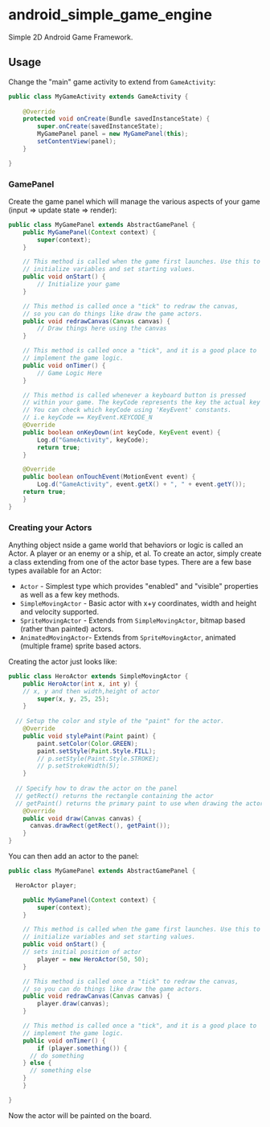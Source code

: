 android_simple_game_engine
==========================

Simple 2D Android Game Framework.

## Usage

Change the "main" game activity to extend from `GameActivity`:

```java
public class MyGameActivity extends GameActivity {
  
	@Override
	protected void onCreate(Bundle savedInstanceState) {
		super.onCreate(savedInstanceState);
		MyGamePanel panel = new MyGamePanel(this);
	 	setContentView(panel);
	}

}
```

### GamePanel

Create the game panel which will manage the various aspects of your game (input => update state => render):

```java
public class MyGamePanel extends AbstractGamePanel {
	public MyGamePanel(Context context) {
		super(context);
	}

	// This method is called when the game first launches. Use this to
	// initialize variables and set starting values.
	public void onStart() {
		// Initialize your game
	}

	// This method is called once a "tick" to redraw the canvas,
	// so you can do things like draw the game actors.
	public void redrawCanvas(Canvas canvas) {
		// Draw things here using the canvas
	}

	// This method is called once a "tick", and it is a good place to
	// implement the game logic.
	public void onTimer() {
		// Game Logic Here
	}

	// This method is called whenever a keyboard button is pressed
	// within your game. The keyCode represents the key the actual key pushed.
	// You can check which keyCode using 'KeyEvent' constants.
	// i.e keyCode == KeyEvent.KEYCODE_N
	@Override
	public boolean onKeyDown(int keyCode, KeyEvent event) {
		Log.d("GameActivity", keyCode);
		return true;
	}

	@Override
	public boolean onTouchEvent(MotionEvent event) {
		Log.d("GameActivity", event.getX() + ", " + event.getY());
    return true;
	}
}
```

### Creating your Actors

Anything object nside a game world that behaviors or logic is called an Actor. A player or an enemy or a ship, et al.
To create an actor, simply create a class extending from one of the actor base types. 
There are a few base types available for an Actor:

 * `Actor` - Simplest type which provides "enabled" and "visible" properties as well as a few key methods.
 * `SimpleMovingActor` - Basic actor with x+y coordinates, width and height and velocity supported.
 * `SpriteMovingActor` - Extends from `SimpleMovingActor`, bitmap based (rather than painted) actors.
 * `AnimatedMovingActor`- Extends from `SpriteMovingActor`, animated (multiple frame) sprite based actors.
 
Creating the actor just looks like:

```java
public class HeroActor extends SimpleMovingActor {
	public HeroActor(int x, int y) {
    // x, y and then width,height of actor
		super(x, y, 25, 25);
	}
  
  // Setup the color and style of the "paint" for the actor.
	@Override
	public void stylePaint(Paint paint) {
		paint.setColor(Color.GREEN);
		paint.setStyle(Paint.Style.FILL);
		// p.setStyle(Paint.Style.STROKE);
		// p.setStrokeWidth(5);
	}
  
  // Specify how to draw the actor on the panel
  // getRect() returns the rectangle containing the actor
  // getPaint() returns the primary paint to use when drawing the actor
	@Override
	public void draw(Canvas canvas) {
	  canvas.drawRect(getRect(), getPaint());
	}
}
```

You can then add an actor to the panel:

```java
public class MyGamePanel extends AbstractGamePanel {

  HeroActor player;

	public MyGamePanel(Context context) {
		super(context);
	}

	// This method is called when the game first launches. Use this to
	// initialize variables and set starting values.
	public void onStart() {
    // sets initial position of actor
		player = new HeroActor(50, 50);
	}

	// This method is called once a "tick" to redraw the canvas,
	// so you can do things like draw the game actors.
	public void redrawCanvas(Canvas canvas) {
		player.draw(canvas);
	}

	// This method is called once a "tick", and it is a good place to
	// implement the game logic.
	public void onTimer() {
		if (player.something()) {
      // do something
    } else {
      // something else
    }
	}

}
```

Now the actor will be painted on the board.
